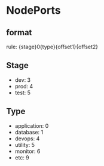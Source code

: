 # NodePorts

## format
rule: {stage}0{type}{offset1}{offset2}

## Stage
* dev: 3
* prod: 4
* test: 5

## Type
* application: 0
* database: 1
* devops: 4
* utility: 5
* monitor: 6
* etc: 9
